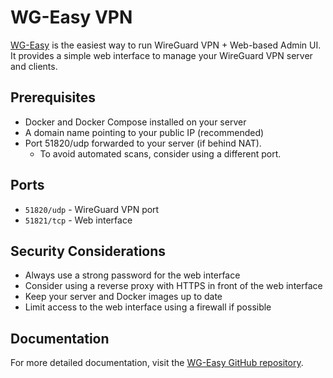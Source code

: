 # WG-Easy VPN

[WG-Easy](https://github.com/wg-easy/wg-easy) is the easiest way to run WireGuard VPN + Web-based Admin UI. It provides a simple web interface to manage your WireGuard VPN server and clients.

## Prerequisites

- Docker and Docker Compose installed on your server
- A domain name pointing to your public IP (recommended)
- Port 51820/udp forwarded to your server (if behind NAT). 
    - To avoid automated scans, consider using a different port.

## Ports

- `51820/udp` - WireGuard VPN port
- `51821/tcp` - Web interface

## Security Considerations

- Always use a strong password for the web interface
- Consider using a reverse proxy with HTTPS in front of the web interface
- Keep your server and Docker images up to date
- Limit access to the web interface using a firewall if possible

## Documentation

For more detailed documentation, visit the [WG-Easy GitHub repository](https://github.com/wg-easy/wg-easy).
